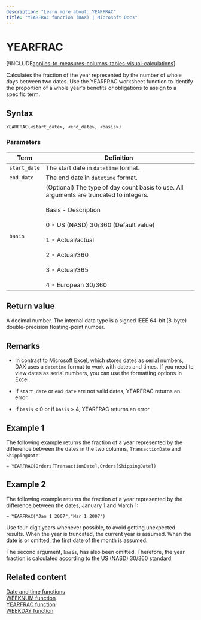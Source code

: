 ```yaml
---
description: "Learn more about: YEARFRAC"
title: "YEARFRAC function (DAX) | Microsoft Docs"
---
```

# YEARFRAC

[!INCLUDE[applies-to-measures-columns-tables-visual-calculations](includes/applies-to-measures-columns-tables-visual-calculations.md)]

Calculates the fraction of the year represented by the number of whole days between two dates. Use the YEARFRAC worksheet function to identify the proportion of a whole year's benefits or obligations to assign to a specific term.  
  
## Syntax  
  
```dax
YEARFRAC(<start_date>, <end_date>, <basis>)  
```
  
### Parameters  
  
|Term|Definition|  
|--------|--------------|  
|`start_date`|The start date in `datetime` format.|  
|`end_date`|The end date in `datetime` format.|  
|`basis`|(Optional) The type of day count basis to use. All arguments are truncated to integers.<br /><br />Basis - Description<br /><br />0 - US (NASD) 30/360  (Default value)<br /><br />1 -  Actual/actual<br /><br />2 - Actual/360<br /><br />3 -   Actual/365<br /><br />4 - European 30/360|  
  
## Return value

A decimal number. The internal data type is a signed IEEE 64-bit (8-byte) double-precision floating-point number.  
  
## Remarks

- In contrast to Microsoft Excel, which stores dates as serial numbers, DAX uses a `datetime` format to work with dates and times. If you need to view dates as serial numbers, you can use the formatting options in Excel.  
  
- If `start_date` or `end_date` are not valid dates, YEARFRAC returns an error.  
  
- If `basis` &lt; 0 or if `basis` &gt; 4, YEARFRAC returns an error.  
  
## Example 1

The following example returns the fraction of a year represented by the difference between the dates in the two columns, `TransactionDate` and `ShippingDate`:  
  
```dax
= YEARFRAC(Orders[TransactionDate],Orders[ShippingDate])  
```
  
## Example 2

The following example returns the fraction of a year represented by the difference between the dates, January 1 and March 1:  
  
```dax
= YEARFRAC("Jan 1 2007","Mar 1 2007")  
```

Use four-digit years whenever possible, to avoid getting unexpected results. When the year is truncated, the current year is assumed. When the date is or omitted, the first date of the month is assumed.  
  
The second argument, `basis`, has also been omitted. Therefore, the year fraction is calculated according to the US (NASD) 30/360 standard.  
  
## Related content

[Date and time functions](date-and-time-functions-dax.md)  
[WEEKNUM function](weeknum-function-dax.md)  
[YEARFRAC function](yearfrac-function-dax.md)  
[WEEKDAY function](weekday-function-dax.md)  
